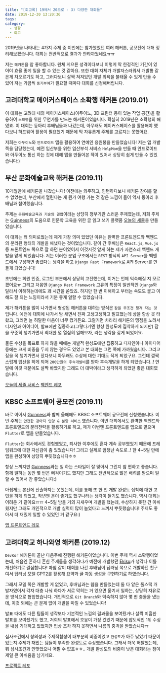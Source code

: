 ```yaml
---
title: "[회고록] 19에서 20으로 - 3) 다양한 대회들"
date: 2019-12-30 13:20:36
tags:
category:
  - 생활
  - 회고
---
```


2019년을 나타내는 4가지 주제 중 이번에는 참가했었던 여러 해커톤, 공모전에 대해 정리해보겠습니다. 대회는 전반적으로 결과가 안타까웠네요ㅠㅠ

저는 `해커톤`을 참 좋아합니다. 원체 게으른 성격이다보니 이렇게 딱 한정적인 기간이 있어야 효율 좋게 일을 할 수 있는 것 같아요. 또한 대회 자체가 개발자스러워서 개발뽕 같은게 차오르기도 하고, 그러다보니 살짝 쳐져있던 개발 의욕을 불태울 수 있게 만들 수 있어 저는 가끔씩 `동기부여`가 필요할 때마다 대회를 신청해버립니다.

<!-- more -->

## 고려대학교 메이커스페이스 소확행 해커톤 (2019.01)

이 대회는 고려대 내의 메이커스페이스(아두이노, 3D 프린터 등이 있는 작업 공간)을 활용하여 `소확행`을 위한 무언가를 만드는 해커톤이었습니다. 확실히 2019년은 소확행의 해였죠. 이 대회는 동아리 후배님들과 나갔는데, 아무래도 메이커스페이스를 활용해야 했다보니 하드웨어 활용이 필요했기 때문에 막 자유롭게 주제를 고르지는 못했어요.

저희는 `아두이노`와 `안드로이드` 앱을 활용하여 연예인 응원봉을 만들었습니다! 저는 앱 개발 쪽을 담당했는데, 예전 임산부를 위한 임산부석 서비스 `HelpMom`을 만들 때 안드로이드와 아두이노 통신 하는 것에 대해 앱을 만들어본 적이 있어서 상당히 쉽게 만들 수 있었습니다:)

## 부산 문화예술교육 해커톤 (2019.11)

10개월만에 해커톤을 나갔습니다! 이전에는 외주하고, 인턴하다보니 해커톤 참여를 할 수 없었는데, 부산에서 열린다는 게 뭔가 여행 가는 것 같은 느낌이 들어 역시 동아리 후배님과 참여했습니다.

주제는 `문화예술교육과 기술의 결합`이라는 상당히 정부기관 스러운 주제였는데, 저희 주제는 [Guinness](https://guinness.tistory.com)의 도움으로 인문학 교육을 위한 글 읽고 쓰기 플랫폼 [오늘의 세줄](https://todays3line.firebaseapp.com/)을 만들었습니다.

이 대회는 꽤 의미로웠는데 제게 가장 의미 있었던 이유는 완벽한 프론트엔드와 백엔드의 분리된 형태의 개발을 해냈다는 것이었습니다. 같이 간 후배님은 `React.js`, `Vue.js` 등 프론트엔드 쪽으로 잘 하던 분이었어서 이것저것 얕게 하는 제가 자연스레 백엔드 개발을 맡게 되었습니다. 저는 이러한 분업 구조에서는 `REST` 방식의 `API Server`를 백엔드에서 구성하면 좋겠다는 생각을 하고 `Django Rest Framework`로 API Server를 만들게 되었습니다!

초반에는 회원 인증, 로그인 부분에서 상당히 고전했는데, 이거는 언제 익숙해질 지 모르겠어요ㅠ 그리고 처음엔 `Django Rest Framework` 고유의 특징이 일반적인 `Django`와 달라서 이해하는데에도 꽤 시간을 쏟았죠. 하지만 한 번 이해하고 부터는 속도도 붙고 이해도 잘 되는 느낌이라서 기분 좋게 일할 수 있었습니다.

제가 해커톤을 많이 나가면서 형성된 해커톤을 대하는 방식은 `잠을 무조건 챙겨 자는 것`입니다. 예전에 대회에 나가서 밤 새면서 진짜 고생고생하고 발표했는데 상을 항상 못 타왔고, 그러면 늘 허탈한 마음이 너무 컸거든요. 그럴거면 차라리 해커톤의 맹점을 노려서 디자인과 아이디어, 발표에만 집중하고(그렇다기엔 항상 완성도에 집착하게 되지만) 잠을 꾸준히 챙겨가면서 최대한 덜 열심히 일해보자, 라는 생각을 갖게 되었어요.

물론 수상을 목표로 하지 않을 때에는 개발적 완성도에만 집중하고 디자인이나 아이디어 등에는 크게 비중을 두지 않는 경우도 있었고 본 대회는 그런 쪽에 가까웠습니다. 그리고 잠을 꼭 챙겨가면서 잤다보니 아무래도 수상에 대한 기대도 적게 되었구요. 그런데 깜짝스럽게 입선을 하게 되어 `200만원의 후속개발비`를 받아 후속개발을 하게 되었습니다..! 연말에 이것 때문에도 살짝 바빴지만 그래도 더 대박이라고 생각하게 되었던 좋은 대회였습니다.

[오늘의 세줄 서비스](https://todays3line.firebaseapp.com/)
[백엔드 레포](https://github.com/TaeBbong/Rest-Test)

## KBSC 소프트웨어 공모전 (2019.11)

바로 이어서 [Guinness](https://guinness.tistory.com)와 함께 올해에도 KBSC 소프트웨어 공모전에 신청했습니다. 이번 주제는 `안전한 강아지 입양 & 분양 서비스` 였습니다. 이번 대회에서도 완벽한 백엔드와 프론트엔드의 분리전략을 활용하기로 하고, 제가 이번엔 프론트엔드를 앱으로 맡으며 `Flutter`로 앱을 만들었습니다.

`Flutter`는 회사에서도 경험했었고, 퇴사한 이후에도 혼자 계속 공부했었기 때문에 프레임워크에 대한 자신감이 좀 있었습니다! 그리고 실제로 엄청난 속도로..! 한 4~5일 만에 앱을 완성하여 상당히 뿌듯했습니다ㅎㅎ

항상 느끼지만 [Guinness](https://guinness.tistory.com)와는 일 하는 스타일이 잘 맞아서 그런지 참 편하고 좋습니다. 함께 일하는 동안 몇 번은 삐걱이기도 했지만 그래도 전반적으로 많은 배려를 받으며 일할 수 있어서 참 좋았습니다:)

아쉽게도 본선에 진출하지는 못했는데, 이를 통해 또 한 번 개발 완성도 집착에 대한 고민을 하게 되었고, 작년엔 운이 좋기도 했구나라는 생각이 들기도 했습니다. 역시 대회는 어려운 거 같아요ㅠㅠ 4~5일 밤을 거의 지새우며 개발을 했는데, 수상하지 못한 건 아쉬웠지만 그래도 개인적으로 개발 실력이 많이 늘었다고 느껴서 뿌듯했습니다! 주제도 좋아서 더 재밌게 일할 수 있었던 거 같구요:)

[앱 프론트엔드 레포](https://github.com/TaeBbong/My-Guardian-Flutter)

## 고려대학교 하나와영 해커톤 (2019.12)

`DevKor` 해커톤이 끝난 다음주에 진행된 해커톤이었습니다. 이번 주제 역시 소확행이었는데, 처음엔 흔하디 흔한 주제들을 생각하다가 예전에 개발했던 [Ekisu](https://github.com/TaeBbong/Ekisu-Web)가 생각나 이를 개선하기로 결심합니다! 마침 같이 대회를 나간 후배님이 딥러닝 쪽으로 개발하던 친구여서 딥러닝 모델 GPT2를 활용해 요약과 글 자동 생성을 구현하기로 하였습니다.

그래서 모델 쪽은 개발할 게 없었고, 후배님과는 웹을 만들었는데 둘 다 얕은 풀스택 개발자였어서 각자 대충 나눠 하다가 서로 막히는 거 있으면 옮겨서 일하는, 상당히 자유로운 방식으로 협업했습니다. 개인적으로 `Git Branch`와 익숙하지 않아 몇 번 충돌을 냈는데, 이것 외에는 큰 문제 없이 개발을 마칠 수 있었습니다!

발표 때에도 다른 팀들이 생각보다 기본적인 느낌의 결과물을 보여줬거나 살짝 미흡한 발표를 보여줬기도 했고, 저희의 발표에서 호응이 가장 컸었기 때문에 압도적인 1위 수상을 내심 기대하고 있었지만 입상 조차 하지 못하면서 나름의 충격을 받았습니다ㅠ

심사조건에서 창의성과 주제적합성이 대부분의 비중이었고 `완성도`가 아주 낮았기 때문이었는지 주제가 재밌는 팀들이 부족한 완성도로 수상했습니다. 그래서 더욱 허탈했는데, 뭐 심사조건과 안맞았으니 어쩔 수 없죠ㅎㅎ.. 개발 완성도의 비중이 낮은 대회라는 점이 제일 큰 아쉬움을 남기네요.

[프로젝트 레포](https://github.com/adldotori/C0pyWriter/)
